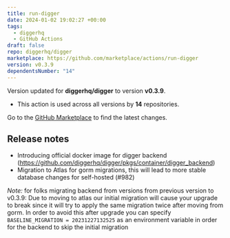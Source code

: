 ```yaml
---
title: run-digger
date: 2024-01-02 19:02:27 +00:00
tags:
  - diggerhq
  - GitHub Actions
draft: false
repo: diggerhq/digger
marketplace: https://github.com/marketplace/actions/run-digger
version: v0.3.9
dependentsNumber: "14"
---
```



Version updated for **diggerhq/digger** to version **v0.3.9**.
- This action is used across all versions by **14** repositories.

Go to the [GitHub Marketplace](https://github.com/marketplace/actions/run-digger) to find the latest changes.

## Release notes

* Introducing official docker image for digger backend (https://github.com/diggerhq/digger/pkgs/container/digger_backend)
* Migration to Atlas for gorm migrations, this will lead to more stable database changes for self-hosted (#982)

*Note:* for folks migrating backend from versions from previous version to v0.3.9: Due to moving to atlas our initial migration will cause your upgrade to break since it will try to apply the same migration twice after moving from gorm. In order to avoid this after upgrade you can specify `BASELINE_MIGRATION = 20231227132525` as an environment variable in order for the backend to skip the initial migration

